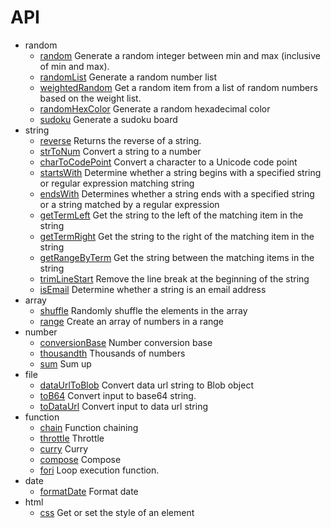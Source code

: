 # API

-   random
    -   [random](./random/random.md) Generate a random integer between min and max (inclusive of min and max).
    -   [randomList](./random/randomList.md) Generate a random number list
    -   [weightedRandom](./random/weightedRandom.md) Get a random item from a list of random numbers based on the weight list.
    -   [randomHexColor](./random/randomHexColor.md) Generate a random hexadecimal color
    -   [sudoku](./random/sudoku.md) Generate a sudoku board
-   string
    -   [reverse](./string/reverse.md) Returns the reverse of a string.
    -   [strToNum](./string/strToNum.md) Convert a string to a number
    -   [charToCodePoint](./string/charToCodePoint.md) Convert a character to a Unicode code point
    -   [startsWith](./string/startsWith.md) Determine whether a string begins with a specified string or regular expression matching string
    -   [endsWith](./string/endsWith.md) Determines whether a string ends with a specified string or a string matched by a regular expression
    -   [getTermLeft](./string/getTermLeft.md) Get the string to the left of the matching item in the string
    -   [getTermRight](./string/getTermRight.md) Get the string to the right of the matching item in the string
    -   [getRangeByTerm](./string/getRangeByTerm.md) Get the string between the matching items in the string
    -   [trimLineStart](./string/trimLineStart.md) Remove the line break at the beginning of the string
    -   [isEmail](./boolean/isEmail.md) Determine whether a string is an email address
-   array
    -   [shuffle](./array/shuffle.md) Randomly shuffle the elements in the array
    -   [range](./array/range.md) Create an array of numbers in a range
-   number
    -   [conversionBase](./number/conversionBase.md) Number conversion base
    -   [thousandth](./number/thousandth.md) Thousands of numbers
    -   [sum](./number/sum.md) Sum up
-   file
    -   [dataUrlToBlob](./file/dataUrlToBlob.md) Convert data url string to Blob object
    -   [toB64](./file/toB64.md) Convert input to base64 string.
    -   [toDataUrl](./file/toDataUrl.md) Convert input to data url string
-   function
    -   [chain](./function/chain.md) Function chaining
    -   [throttle](./function/throttle.md) Throttle
    -   [curry](./function/curry.md) Curry
    -   [compose](./function/compose.md) Compose
    -   [fori](./function/fori.md) Loop execution function.
-   date
    -   [formatDate](./date/formatDate.md) Format date
-   html
    -   [css](./html/css.md) Get or set the style of an element
